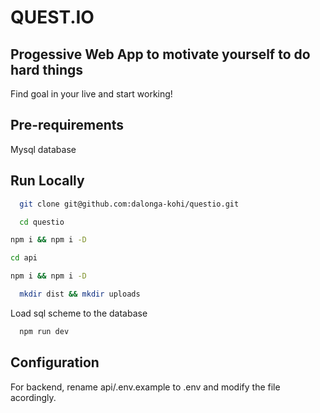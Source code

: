 # QUEST.IO

## Progessive Web App to motivate yourself to do hard things

Find goal in your live and start working!

## Pre-requirements

Mysql database

## Run Locally

```bash
  git clone git@github.com:dalonga-kohi/questio.git
```

```bash
  cd questio
```
```bash
npm i && npm i -D
```

```bash
cd api
```
```bash
npm i && npm i -D
```
```bash
  mkdir dist && mkdir uploads
```
Load sql scheme to the database

```bash
  npm run dev
```
## Configuration
For backend, rename api/.env.example to .env and modify the file acordingly.

